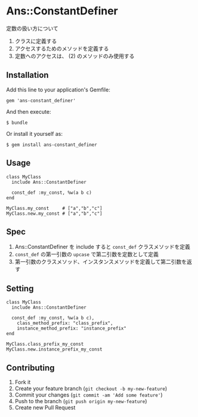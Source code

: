 # Ans::ConstantDefiner

定数の扱い方について

1. クラスに定義する
1. アクセスするためのメソッドを定義する
1. 定数へのアクセスは、 (2) のメソッドのみ使用する

## Installation

Add this line to your application's Gemfile:

    gem 'ans-constant_definer'

And then execute:

    $ bundle

Or install it yourself as:

    $ gem install ans-constant_definer

## Usage

    class MyClass
      include Ans::ConstantDefiner

      const_def :my_const, %w(a b c)
    end

    MyClass.my_const     # ["a","b","c"]
    MyClass.new.my_const # ["a","b","c"]

## Spec

1. Ans::ConstantDefiner を include すると `const_def` クラスメソッドを定義
1. `const_def` の第一引数の `upcase` で第二引数を定数として定義
1. 第一引数のクラスメソッド、インスタンスメソッドを定義して第二引数を返す

## Setting

    class MyClass
      include Ans::ConstantDefiner

      const_def :my_const, %w(a b c),
        class_method_prefix: "class_prefix",
        instance_method_prefix: "instance_prefix"
    end

    MyClass.class_prefix_my_const
    MyClass.new.instance_prefix_my_const

## Contributing

1. Fork it
2. Create your feature branch (`git checkout -b my-new-feature`)
3. Commit your changes (`git commit -am 'Add some feature'`)
4. Push to the branch (`git push origin my-new-feature`)
5. Create new Pull Request
